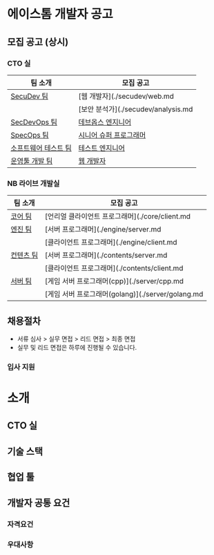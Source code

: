 # 에이스톰 개발자 공고

## 모집 공고 (상시)

### CTO 실

| 팀 소개                             | 모집 공고                                                             |
| ------------- | --------------------------------------------------------------------- |
| [SecuDev 팀](./secudev/README.md)     | [웹 개발자](./secudev/web.md |
|                                       | [보안 분석가](./secudev/analysis.md |
| [SecDevOps 팀](./secdevops/README.md) | [데브옵스 엔지니어](./secdevops/devops.md) |
| [SpecOps 팀](./specops/README.md) | [시니어 슈퍼 프로그래머](./specops/super.md) |
| [소프트웨어 테스트 팀](./swtest/README.md) | [테스트 엔지니어](./swtest/test-engineer.md) |
| [운영툴 개발 팀](./opstool/README.md) | [웹 개발자](./opstool/web.md) |


### NB 라이브 개발실

| 팀 소개                             | 모집 공고                                                             |
| ------------- | --------------------------------------------------------------------- |
| [코어 팀](./core/README.md)     | [언리얼 클라이언트 프로그래머](./core/client.md |
| [엔진 팀](./engine/README.md)     | [서버 프로그래머](./engine/server.md |
|                                | [클라이언트 프로그래머](./engine/client.md |
| [컨텐츠 팀](./contents/README.md)     | [서버 프로그래머](./contents/server.md |
|                                | [클라이언트 프로그래머](./contents/client.md |
| [서버 팀](./contents/README.md)     | [게임 서버 프로그래머(cpp)](./server/cpp.md |
|                                  | [게임 서버 프로그래머(golang)](./server/golang.md |


## 채용절차

- 서류 심사 > 실무 면접 > 리드 면접 > 최종 면접
- 실무 및 리드 면접은 하루에 진행될 수 있습니다.

### 입사 지원


# 소개

## CTO 실

## 기술 스택

## 협업 툴

## 개발자 공통 요건

### 자격요건

### 우대사항

